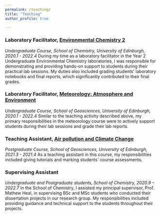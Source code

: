 ```yaml
---
permalink: /teaching/
title: "Teaching"
author_profile: true
 
---
```

### Laboratory Facilitator, <a href="http://www.drps.ed.ac.uk/19-20/dpt/cxchem08020.htm">Environmental Chemistry 2</a>
<em>Undergraduate Course, School of Chemistry, University of Edinburgh, 2020.1 - 2022.4</em>
During my time as a laboratory facilitator in the Year 2 Undergraduate Environmental Chemistry laboratories, I was responsible for demonstrating and providing hands-on support to students during their practical lab sessions. My duties also included grading students' laboratory notebooks and final reports, which significantly contributed to their final grades.<br>
### Laboratory Facilitator, <a href="http://www.drps.ed.ac.uk/22-23/dpt/cxmete08001.htm">Meteorology: Atmosphere and Environment</a>
<em>Undergraduate Course, School of Geosciences, University of Edinburgh, 2020.1 - 2022.4</em>
Similar to the teaching activity described above, my primary responsibilities in the meteorology course were to actively support students during their lab sessions and grade their lab reports.<br>
### Teaching Assistant, <a href="http://www.drps.ed.ac.uk/21-22/dpt/cxpgge11007.htm">Air pollution and Climate Change</a>
<em>Postgraduate Course, School of Geosciences, University of Edinburgh, 2021.3 - 2021.4</em>
As a teaching assistant in this course, my responsibilities included giving tutorials and marking students' course assessments.<br>
### Supervising Assistant
<em>Undergraduate and Postgraduate students, School of Chemistry, 2020.9 – 2022.7</em>
In the School of Chemistry, I assisted my principal supervisor, Prof. Mathew Heal, in supervising BSc and MSc students who conducted their dissertation projects in our research group. My responsibilities included providing guidance and technical support to the students throughout their projects.